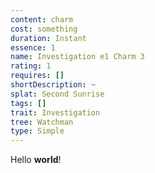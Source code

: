 ```yaml
---
content: charm
cost: something
duration: Instant
essence: 1
name: Investigation e1 Charm 3
rating: 1
requires: []
shortDescription: ~
splat: Second Sunrise
tags: []
trait: Investigation
tree: Watchman
type: Simple
---
```


Hello **world**!
